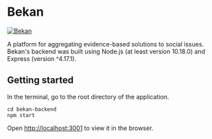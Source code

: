 # Bekan 
<a href="https://bekan.herokuapp.com/"><img src="https://user-images.githubusercontent.com/28266072/83982107-c261de80-a8f1-11ea-8900-1e1a06593451.jpg" title="Bekan" alt="Bekan"></a>
<!-- > Quote Text -->

A platform for aggregating evidence-based solutions to social issues.  
Bekan's backend was built using Node.js (at least version 10.18.0) and Express (version ^4.17.1). 

## Getting started
In the terminal, go to the root directory of the application.
```shell
cd bekan-backend
npm start
```
  
Open [http://localhost:3001](http://localhost:3001) to view it in the browser.
